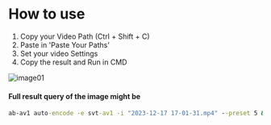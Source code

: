 # How to use

1. Copy your Video Path (Ctrl + Shift + C)
2. Paste in 'Paste Your Paths'
3. Set your video Settings
4. Copy the result and Run in CMD

<img src="https://github.com/parkjonghyukp/park/assets/149362146/c7b62a24-bf08-49b0-b983-2aa593a52b90" alt="image01"/>


#### Full result query of the image might be
```cmd
ab-av1 auto-encode -e svt-av1 -i "2023-12-17 17-01-31.mp4" --preset 5 && ab-av1 auto-encode -e svt-av1 -i "2023-12-17 17-01-33.mp4" --preset 5 && ffmpeg -i "2023-12-17 17-01-31.av1.mp4" -c:v copy -c:a libopus -b:a 96K "2023-12-17 17-01-31_opus.mp4" && del "2023-12-17 17-01-31.av1.mp4" && ffmpeg -i "2023-12-17 17-01-33.av1.mp4" -c:v copy -c:a libopus -b:a 96K "2023-12-17 17-01-33_opus.mp4" && del "2023-12-17 17-01-33.av1.mp4" && shutdown -s -f -t -30
```
